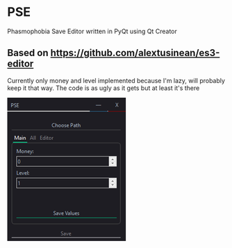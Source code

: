 # PSE
Phasmophobia Save Editor written in PyQt using Qt Creator

## Based on https://github.com/alextusinean/es3-editor
Currently only money and level implemented because I'm lazy, will probably keep it that way.
The code is as ugly as it gets but at least it's there

![image](/images/image1.png) 

